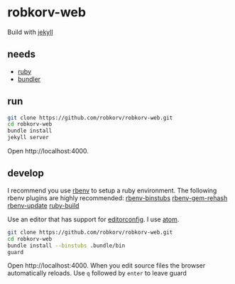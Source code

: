 robkorv-web
===========

Build with [jekyll](https://github.com/jekyll/jekyll)

## needs

* [ruby](https://github.com/ruby/ruby)
* [bundler](https://github.com/bundler/bundler/)

## run

```bash
git clone https://github.com/robkorv/robkorv-web.git
cd robkorv-web
bundle install
jekyll server
```

Open http://localhost:4000.

## develop

I recommend you use [rbenv](https://github.com/sstephenson/rbenv) to setup a
ruby environment. The following rbenv plugins are highly recommended:
[rbenv-binstubs](https://github.com/ianheggie/rbenv-binstubs)
[rbenv-gem-rehash](https://github.com/sstephenson/rbenv-gem-rehash)
[rbenv-update](https://github.com/rkh/rbenv-update)
[ruby-build](https://github.com/sstephenson/ruby-build)

Use an editor that has support for [editorconfig](http://editorconfig.org/). I
use [atom](https://github.com/atom/atom).

```bash
git clone https://github.com/robkorv/robkorv-web.git
cd robkorv-web
bundle install --binstubs .bundle/bin
guard
```

Open http://localhost:4000. When you edit source files the browser automatically
reloads. Use `q` followed by `enter` to leave guard

